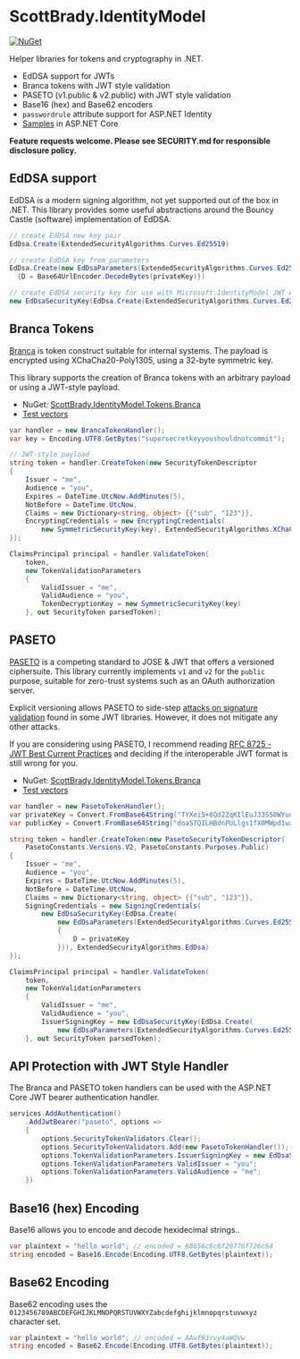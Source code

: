 # ScottBrady.IdentityModel

[![NuGet](https://img.shields.io/nuget/v/ScottBrady.IdentityModel.svg)](https://www.nuget.org/packages/ScottBrady.IdentityModel/)

Helper libraries for tokens and cryptography in .NET.

- EdDSA support for JWTs
- Branca tokens with JWT style validation
- PASETO (v1.public & v2.public) with JWT style validation
- Base16 (hex) and Base62 encoders
- `passwordrule` attribute support for ASP.NET Identity
- [Samples](https://github.com/scottbrady91/IdentityModel/tree/master/samples/ScottBrady.IdentityModel.Samples.AspNetCore) in ASP.NET Core

**Feature requests welcome. Please see SECURITY.md for responsible disclosure policy.**

## EdDSA support

EdDSA is a modern signing algorithm, not yet supported out of the box in .NET. This library provides some useful abstractions around the Bouncy Castle (software) implementation of EdDSA.

```csharp
// create EdDSA new key pair
EdDsa.Create(ExtendedSecurityAlgorithms.Curves.Ed25519)

// create EdDSA key from parameters
EdDsa.Create(new EdDsaParameters(ExtendedSecurityAlgorithms.Curves.Ed25519) 
  {D = Base64UrlEncoder.DecodeBytes(privateKey)})

// create EdDSA security key for use with Microsoft.IdentityModel JWT APIs (alg: EdDSA)
new EdDsaSecurityKey(EdDsa.Create(ExtendedSecurityAlgorithms.Curves.Ed25519))
```

## Branca Tokens

[Branca](https://branca.io/) is token construct suitable for internal systems. The payload is encrypted using XChaCha20-Poly1305, using a 32-byte symmetric key.

This library supports the creation of Branca tokens with an arbitrary payload or using a JWT-style payload.

- NuGet: [ScottBrady.IdentityModel.Tokens.Branca](https://www.nuget.org/packages/ScottBrady.IdentityModel.Tokens.Branca)
- [Test vectors](https://github.com/scottbrady91/IdentityModel/tree/master/test/ScottBrady.IdentityModel.Tests/Tokens/Branca/TestVectors)

```csharp
var handler = new BrancaTokenHandler();
var key = Encoding.UTF8.GetBytes("supersecretkeyyoushouldnotcommit");

// JWT-style payload
string token = handler.CreateToken(new SecurityTokenDescriptor
{
    Issuer = "me",
    Audience = "you",
    Expires = DateTime.UtcNow.AddMinutes(5),
    NotBefore = DateTime.UtcNow,
    Claims = new Dictionary<string, object> {{"sub", "123"}},
    EncryptingCredentials = new EncryptingCredentials(
        new SymmetricSecurityKey(key), ExtendedSecurityAlgorithms.XChaCha20Poly1305)
});

ClaimsPrincipal principal = handler.ValidateToken(
    token,
    new TokenValidationParameters
    {
        ValidIssuer = "me",
        ValidAudience = "you",
        TokenDecryptionKey = new SymmetricSecurityKey(key)
    }, out SecurityToken parsedToken);
```

## PASETO

[PASETO](https://paseto.io/) is a competing standard to JOSE & JWT that offers a versioned ciphersuite. This library currently implements `v1` and `v2` for the `public` purpose, suitable for zero-trust systems such as an OAuth authorization server.

Explicit versioning allows PASETO to side-step [attacks on signature validation](https://www.rfc-editor.org/rfc/rfc8725.html#name-weak-signatures-and-insuffi) found in some JWT libraries. However, it does not mitigate any other attacks. 

If you are considering using PASETO, I recommend reading [RFC 8725 - JWT Best Current Practices](https://www.rfc-editor.org/rfc/rfc8725.html) and deciding if the interoperable JWT format is still wrong for you.

- NuGet: [ScottBrady.IdentityModel.Tokens.Branca](https://www.nuget.org/packages/ScottBrady.IdentityModel.Tokens.Paseto)
- [Test vectors](https://github.com/scottbrady91/IdentityModel/tree/master/test/ScottBrady.IdentityModel.Tests/Tokens/Paseto/TestVectors)

```csharp
var handler = new PasetoTokenHandler();
var privateKey = Convert.FromBase64String("TYXei5+8Qd2ZqKIlEuJJ3S50WYuocFTrqK+3/gHVH9B2hpLtAgscF2c9QuWCzV9fQxal3XBqTXivXJPpp79vgw==");
var publicKey = Convert.FromBase64String("doaS7QILHBdnPULlgs1fX0MWpd1wak14r1yT6ae/b4M=");

string token = handler.CreateToken(new PasetoSecurityTokenDescriptor(
    PasetoConstants.Versions.V2, PasetoConstants.Purposes.Public)
{
    Issuer = "me",
    Audience = "you",
    Expires = DateTime.UtcNow.AddMinutes(5),
    NotBefore = DateTime.UtcNow,
    Claims = new Dictionary<string, object> {{"sub", "123"}},
    SigningCredentials = new SigningCredentials(
        new EdDsaSecurityKey(EdDsa.Create(
            new EdDsaParameters(ExtendedSecurityAlgorithms.Curves.Ed25519)
            {
                D = privateKey
            })), ExtendedSecurityAlgorithms.EdDsa)
});

ClaimsPrincipal principal = handler.ValidateToken(
    token,
    new TokenValidationParameters
    {
        ValidIssuer = "me",
        ValidAudience = "you",
        IssuerSigningKey = new EdDsaSecurityKey(EdDsa.Create(
            new EdDsaParameters(ExtendedSecurityAlgorithms.Curves.Ed25519) {X = publicKey}))
    }, out SecurityToken parsedToken);
```

## API Protection with JWT Style Handler

The Branca and PASETO token handlers can be used with the ASP.NET Core JWT bearer authentication handler.

```csharp
services.AddAuthentication()
    .AddJwtBearer("paseto", options =>
    {
        options.SecurityTokenValidators.Clear();
        options.SecurityTokenValidators.Add(new PasetoTokenHandler());
        options.TokenValidationParameters.IssuerSigningKey = new EdDsaSecurityKey(EdDSA.Create(<your_public_key>));
        options.TokenValidationParameters.ValidIssuer = "you";
        options.TokenValidationParameters.ValidAudience = "me";
    })
```

## Base16 (hex) Encoding

Base16 allows you to encode and decode hexidecimal strings..

```csharp
var plaintext = "hello world"; // encoded = 68656c6c6f20776f726c64
string encoded = Base16.Encode(Encoding.UTF8.GetBytes(plaintext));
```

## Base62 Encoding

Base62 encoding uses the `0123456789ABCDEFGHIJKLMNOPQRSTUVWXYZabcdefghijklmnopqrstuvwxyz` character set.

```csharp
var plaintext = "hello world"; // encoded = AAwf93rvy4aWQVw
string encoded = Base62.Encode(Encoding.UTF8.GetBytes(plaintext));
```
